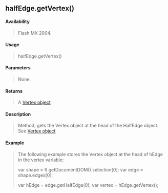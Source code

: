 ## halfEdge.getVertex()

#### Availability

> Flash MX 2004.

#### Usage

> halfEdge.getVertex()

#### Parameters

> None.

#### Returns

> A [Vertex object](#_bookmark1133)

#### Description

> Method; gets the Vertex object at the head of the HalfEdge object. See [Vertex object](#_bookmark1133)

#### Example

> The following example stores the Vertex object at the head of hEdge in the vertex variable:
>
> var shape = fl.getDocumentDOM().selection\[0\]; var edge = shape.edges\[0\];
>
> var hEdge = edge.getHalfEdge(0); var vertex = hEdge.getVertex();
